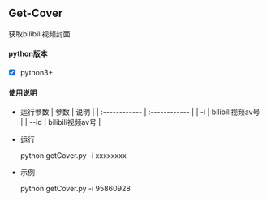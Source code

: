 ## Get-Cover
获取bilibili视频封面
#### python版本
- [x] python3+

#### 使用说明
- 运行参数
|  参数 | 说明  |
| :------------ | :------------ |
|  -i | bilibili视频av号  |
|  --id | bilibili视频av号  |

- 运行

	python getCover.py -i xxxxxxxx

- 示例

	python getCover.py -i 95860928
